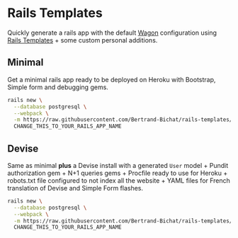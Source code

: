 # Rails Templates

Quickly generate a rails app with the default [Wagon](https://www.lewagon.com) configuration
using [Rails Templates](http://guides.rubyonrails.org/rails_application_templates.html) +
some custom personal additions.


## Minimal

Get a minimal rails app ready to be deployed on Heroku with Bootstrap, Simple form and debugging gems.

```bash
rails new \
  --database postgresql \
  --webpack \
  -m https://raw.githubusercontent.com/Bertrand-Bichat/rails-templates/master/minimal.rb \
  CHANGE_THIS_TO_YOUR_RAILS_APP_NAME
```

## Devise

Same as minimal **plus** a Devise install with a generated `User` model + Pundit authorization gem +
N+1 queries gems + Procfile ready to use for Heroku + robots.txt file configured to not index all
the website + YAML files for French translation of Devise and Simple Form flashes.

```bash
rails new \
  --database postgresql \
  --webpack \
  -m https://raw.githubusercontent.com/Bertrand-Bichat/rails-templates/master/devise.rb \
  CHANGE_THIS_TO_YOUR_RAILS_APP_NAME
```

